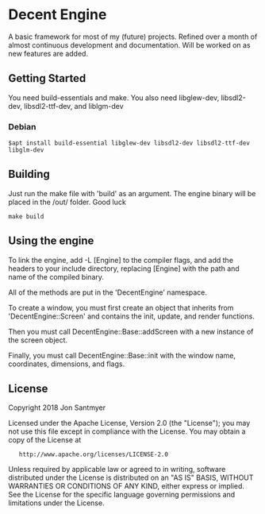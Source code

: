 # Decent Engine

A basic framework for most of my (future) projects. Refined over a month of almost continuous development and documentation. Will be worked on as new features are added.

## Getting Started

You need build-essentials and make. You also need libglew-dev, libsdl2-dev, libsdl2-ttf-dev, and liblgm-dev

### Debian
```
$apt install build-essential libglew-dev libsdl2-dev libsdl2-ttf-dev libglm-dev
```

## Building

Just run the make file with 'build' as an argument. The engine binary will be placed in the /out/ folder. Good luck

```
make build
```

## Using the engine

To link the engine, add -L [Engine] to the compiler flags, and add the headers to your include directory, replacing [Engine] with the path and name of the compiled binary.

All of the methods are put in the 'DecentEngine' namespace.

To create a window, you must first create an object that inherits from 'DecentEngine::Screen' and contains the init, update, and render functions.

Then you must call DecentEngine::Base::addScreen with a new instance of the screen object.

Finally, you must call DecentEngine::Base::init with the window name, coordinates, dimensions, and flags.

## License

Copyright 2018 Jon Santmyer

   Licensed under the Apache License, Version 2.0 (the "License");
   you may not use this file except in compliance with the License.
   You may obtain a copy of the License at

       http://www.apache.org/licenses/LICENSE-2.0

   Unless required by applicable law or agreed to in writing, software
   distributed under the License is distributed on an "AS IS" BASIS,
   WITHOUT WARRANTIES OR CONDITIONS OF ANY KIND, either express or implied.
   See the License for the specific language governing permissions and
   limitations under the License.
